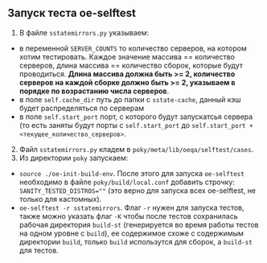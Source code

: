 ## Запуск теста oe-selftest
1. В файле `sstatemirrors.py` указываем:
  - в переменной `SERVER_COUNTS` то количество серверов, на котором хотим тестировать. Каждое значение массива == количество серверов, длина массива == количество сборок, которые будут проводиться. **Длина массива должна быть >= 2, количество серверов на каждой сборке должно быть >= 2, указываем в порядке по возрастанию числа серверов**.
  - в поле `self.cache_dir` путь до папки с `sstate-cache`, данный кэш будет распределяться по серверам
  - в поле `self.start_port` порт, с которого будут запускатсья сервера (то есть заняты будут порты с `self.start_port` до `self.start_port + <текущее_количество_серверов>`.
2. Файл `sstatemirrors.py` кладем в `poky/meta/lib/oeqa/selftest/cases`.
3. Из директории `poky` запускаем:
  - `source ./oe-init-build-env`. После этого для запуска `oe-selftest` необходимо в файле `poky/build/local.conf` добавить строчку: `SANITY_TESTED_DISTROS=""` (это верно для запуска всех oe-selftest, не только для кастомных).
  - `oe-selftest -r sstatemirrors`. Флаг `-r` нужен для запуска тестов, также можно указать флаг `-K` чтобы после тестов сохранилась рабочая директория `build-st` (генерируется во время работы тестов на одном уровне с `build`), ее содержимое схоже с содержимым директории `build`, только `build` использутся для сборок, а `build-st` для тестов. 
